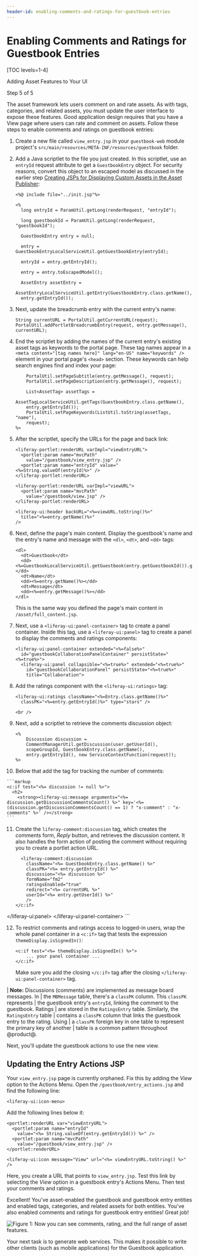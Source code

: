 ```yaml
---
header-id: enabling-comments-and-ratings-for-guestbook-entries
---
```


# Enabling Comments and Ratings for Guestbook Entries

[TOC levels=1-4]

<div class="learn-path-step row">
    <p id="stepTitle">Adding Asset Features to Your UI</p><p>Step 5 of 5</p>
</div>

The asset framework lets users comment on and rate assets. As with tags,
categories, and related assets, you must update the user interface to expose
these features. Good application design requires that you have a View page where
users can rate and comment on assets. Follow these steps to enable comments and
ratings on guestbook entries: 

1.  Create a new file called `view_entry.jsp` in your `guestbook-web` module 
    project's `src/main/resources/META-INF/resources/guestbook` folder. 

2.  Add a Java scriptlet to the file you just created. In this scriptlet, use an 
    `entryId` request attribute to get a `GuestbookEntry` object. For security
    reasons, convert this object to an escaped model as discussed in the earlier
    step 
    [Creating JSPs for Displaying Custom Assets in the Asset Publisher](/docs/7.2/tutorials/-/knowledge_base/t/creating-jsps-for-displaying-custom-assets-in-the-asset-publisher):

    ```markup
    <%@ include file="../init.jsp"%>

    <%
      long entryId = ParamUtil.getLong(renderRequest, "entryId");

      long guestbookId = ParamUtil.getLong(renderRequest, "guestbookId");

      GuestbookEntry entry = null;

      entry = GuestbookEntryLocalServiceUtil.getGuestbookEntry(entryId);

      entryId = entry.getEntryId();

      entry = entry.toEscapedModel();

      AssetEntry assetEntry = 
      AssetEntryLocalServiceUtil.getEntry(GuestbookEntry.class.getName(), 
      entry.getEntryId());
    ```

3.  Next, update the breadcrumb entry with the current entry's name: 

    ```markup
    String currentURL = PortalUtil.getCurrentURL(request);
    PortalUtil.addPortletBreadcrumbEntry(request, entry.getMessage(),
    currentURL);
    ```

4.  End the scriptlet by adding the names of the current entry's existing 
    asset tags as keywords to the portal page. These tag names appear in a 
    `<meta content="[tag names here]" lang="en-US" name="keywords" />` element 
    in your portal page's `<head>` section. These keywords can help search 
    engines find and index your page: 

    ```markup
        PortalUtil.setPageSubtitle(entry.getMessage(), request);
        PortalUtil.setPageDescription(entry.getMessage(), request);

        List<AssetTag> assetTags = 
        AssetTagLocalServiceUtil.getTags(GuestbookEntry.class.getName(), 
        entry.getEntryId());
        PortalUtil.setPageKeywords(ListUtil.toString(assetTags, "name"), 
        request);
    %>
    ```

5.  After the scriptlet, specify the URLs for the page and back link: 

    ```markup
    <liferay-portlet:renderURL varImpl="viewEntryURL">
      <portlet:param name="mvcPath"
        value="/guestbook/view_entry.jsp" />
      <portlet:param name="entryId" value="<%=String.valueOf(entryId)%>" />
    </liferay-portlet:renderURL>

    <liferay-portlet:renderURL varImpl="viewURL">
      <portlet:param name="mvcPath"
        value="/guestbook/view.jsp" />
    </liferay-portlet:renderURL>

    <liferay-ui:header backURL="<%=viewURL.toString()%>"
      title="<%=entry.getName()%>" 
    />
    ```

6.  Next, define the page's main content. Display the guestbook's name and the 
    entry's name and message with the `<dl>`, `<dt>`, and `<dd>` tags: 

    ```markup
    <dl>
      <dt>Guestbook</dt>
      <dd><%=GuestbookLocalServiceUtil.getGuestbook(entry.getGuestbookId()).getName()%></dd>
      <dt>Name</dt>
      <dd><%=entry.getName()%></dd>
      <dt>Message</dt>
      <dd><%=entry.getMessage()%></dd>
    </dl>
    ```

    This is the same way you defined the page's main content in 
    `/asset/full_content.jsp`. 

7.  Next, use a `<liferay-ui:panel-container>` tag to create a panel container. 
    Inside this tag, use a `<liferay-ui:panel>` tag to create a panel to display
    the comments and ratings components: 

    ```markup
    <liferay-ui:panel-container extended="<%=false%>"
      id="guestbookCollaborationPanelContainer" persistState="<%=true%>">
      <liferay-ui:panel collapsible="<%=true%>" extended="<%=true%>"
        id="guestbookCollaborationPanel" persistState="<%=true%>"
        title="Collaboration">
    ```

8.  Add the ratings component with the `<liferay-ui:ratings>` tag:

    ```markup
    <liferay-ui:ratings className="<%=Entry.class.getName()%>"
      classPK="<%=entry.getEntryId()%>" type="stars" />

    <br />
    ```

9.  Next, add a scriptlet to retrieve the comments discussion object:

    ```markup
    <% 
        Discussion discussion = 
        CommentManagerUtil.getDiscussion(user.getUserId(), 
        scopeGroupId, GuestbookEntry.class.getName(), 
        entry.getEntryId(), new ServiceContextFunction(request));
    %>
    ```

10.  Below that add the tag for tracking the number of comments:

    ```markup
    <c:if test="<%= discussion != null %>">
      <h2>
        <strong><liferay-ui:message arguments="<%= discussion.getDiscussionCommentsCount() %>" key='<%= (discussion.getDiscussionCommentsCount() == 1) ? "x-comment" : "x-comments" %>' /></strong>
    ```

11. Create the `liferay-comment:discussion` tag, which creates the comments
    form, *Reply* button, and retrieves the discussion content. It also
    handles the form action of posting the comment without requiring
    you to create a portlet action URL.

    ```markup
      <liferay-comment:discussion
        className="<%= GuestbookEntry.class.getName() %>"
        classPK="<%= entry.getEntryId() %>"
        discussion="<%= discussion %>"
        formName="fm2"
        ratingsEnabled="true"
        redirect="<%= currentURL %>"
        userId="<%= entry.getUserId() %>"
        />
    </c:if>

  </liferay-ui:panel>
</liferay-ui:panel-container>
    ```

12. To restrict comments and ratings access to logged-in users, wrap the whole 
    panel container in a `<c:if>` tag that tests the expression 
    `themeDisplay.isSignedIn()`:

    ```markup
    <c:if test="<%= themeDisplay.isSignedIn() %>">
        ... your panel container ...
    </c:if>
    ```

    Make sure you add the closing `</c:if>` tag after the closing 
    `</liferay-ui:panel-container>` tag.

| **Note:** Discussions (comments) are implemented as message board messages. In
| the `MBMessage` table, there's a `classPK` column. This `classPK` represents
| the guestbook entry's `entryId`, linking the comment to the guestbook. Ratings
| are stored in the `RatingsEntry` table. Similarly, the `RatingsEntry` table
| contains a `classPK` column that links the guestbook entry to the rating. Using
| a `classPK` foreign key in one table to represent the primary key of another
| table is a common pattern throughout @product@.

Next, you'll update the guestbook actions to use the new view. 

## Updating the Entry Actions JSP

Your `view_entry.jsp` page is currently orphaned. Fix this by adding the *View*
option to the Actions Menu. Open the `/guestbook/entry_actions.jsp`
and find the following line:

```markup
<liferay-ui:icon-menu>
```

Add the following lines below it:

```markup
<portlet:renderURL var="viewEntryURL">
  <portlet:param name="entryId"
    value="<%= String.valueOf(entry.getEntryId()) %>" />
  <portlet:param name="mvcPath"
    value="/guestbook/view_entry.jsp" />
</portlet:renderURL>

<liferay-ui:icon message="View" url="<%= viewEntryURL.toString() %>" />
```

Here, you create a URL that points to `view_entry.jsp`. Test this link by
selecting the *View* option in a guestbook entry's Actions Menu. Then test your
comments and ratings. 

Excellent! You've asset-enabled the guestbook and guestbook entry entities and 
enabled tags, categories, and related assets for both entities. You've also 
enabled comments and ratings for guestbook entry entities! Great job! 

![Figure 1: Now you can see comments, rating, and the full range of asset features.](../../../../images/asset-publisher-full-content-finished.png)

Your next task is to generate web services. This makes it possible to write 
other clients (such as mobile applications) for the Guestbook application. 
